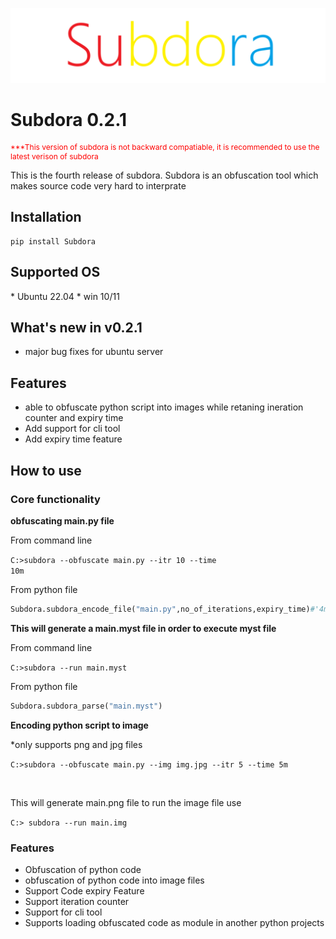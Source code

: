 ![subdora logo](https://raw.githubusercontent.com/Lakshit-Karsoliya/Subdora/main/assets/subdora.png "subdora logo")

<h1>Subdora 0.2.1</h1>
<p style="color:red;font-size:12px;">***This version of subdora is not backward compatiable, it is recommended to use the latest verison of subdora </p>

<p>This is the fourth release of subdora. Subdora is an obfuscation tool which makes source code very hard to interprate</p>

<h2>Installation</h2>

```
pip install Subdora
```

<h2>Supported OS</h2> 
* Ubuntu 22.04 
* win 10/11

<!-- | Version | Arm   | Linux(64) | Windows(64) |
|:-------:|:-----:|:---------:|:-----------:|
| 0.2.0   | ❌    | ✔️         | ✔️        |
| 0.1.0   | ❌    | ✔️         | ✔️        |
| 0.0.2   | ❌    | ✔️         | ✔️        |
| 0.0.1   | ❌    | ✔️         | ✔️        | -->




<h2>What's new in v0.2.1</h2>

* major bug fixes for ubuntu server

<h2>Features</h2>

* able to obfuscate python script into images while retaning ineration counter and expiry time 
* Add support for cli tool 
* Add expiry time feature

<h2>How to use</h2>
<h3>Core functionality</h3>

<p><b>obfuscating main.py file</b> </p>

<p>From command line</p>

<code>C:\>subdora --obfuscate main.py --itr 10 --time 10m</code>

<p>From python file </p>

```py
Subdora.subdora_encode_file("main.py",no_of_iterations,expiry_time)#'4m 4h etc'
```

<p><b>This will generate a main.myst file in order to execute myst file</b></p>

<p>From command line</p>

<code>C:\>subdora --run main.myst</code>

<p>From python file</p>

```py
Subdora.subdora_parse("main.myst")
```

<p><b>Encoding python script to image</b></p>
<p>*only supports png and jpg files</p>
<code>C:>subdora --obfuscate main.py --img img.jpg --itr 5 --time 5m</code>

<br><p>This will generate main.png file to run the image file use</p>

<code>C:> subdora --run main.img</code>

<h3>


<h3>Features</h3>

* Obfuscation of python code
* obfuscation of python code into image files
* Support Code expiry Feature
* Support iteration counter
* Support for cli tool
* Supports loading obfuscated code as module in another python projects

  